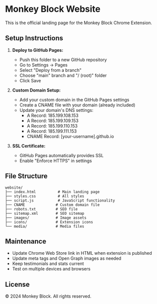 # Monkey Block Website

This is the official landing page for the Monkey Block Chrome Extension.

## Setup Instructions

1. **Deploy to GitHub Pages:**
   - Push this folder to a new GitHub repository
   - Go to Settings → Pages
   - Select "Deploy from a branch"
   - Choose "main" branch and "/ (root)" folder
   - Click Save

2. **Custom Domain Setup:**
   - Add your custom domain in the GitHub Pages settings
   - Create a CNAME file with your domain (already included)
   - Update your domain's DNS settings:
     - A Record: 185.199.108.153
     - A Record: 185.199.109.153
     - A Record: 185.199.110.153
     - A Record: 185.199.111.153
     - CNAME Record: [your-username].github.io

3. **SSL Certificate:**
   - GitHub Pages automatically provides SSL
   - Enable "Enforce HTTPS" in settings

## File Structure

```
website/
├── index.html          # Main landing page
├── styles.css          # All styles
├── script.js           # JavaScript functionality
├── CNAME              # Custom domain file
├── robots.txt         # SEO file
├── sitemap.xml        # SEO sitemap
├── images/            # Image assets
├── icons/             # Extension icons
└── media/             # Media files
```

## Maintenance

- Update Chrome Web Store link in HTML when extension is published
- Update meta tags and Open Graph images as needed
- Keep testimonials and stats current
- Test on multiple devices and browsers

## License

© 2024 Monkey Block. All rights reserved.